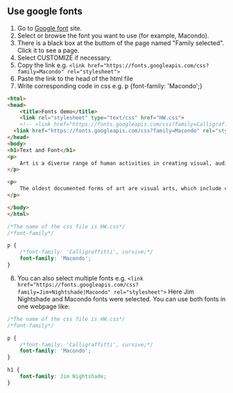 ## Use google fonts

1. Go to [Google font] site.
2. Select or browse the font you want to use (for example, Macondo).
3. There is a black box at the buttom of the page named "Family selected". Click it to see a page.
4. Select CUSTOMIZE if necessary.
5. Copy the link e.g. `<link href="https://fonts.googleapis.com/css?family=Macondo" rel="stylesheet">`
6. Paste the link to the head of the html file
7. Write corresponding code in css e.g. p {font-family: 'Macondo';}


```html
<html>
<head>
	<title>Fonts demo</title>
	<link rel="stylesheet" type="text/css" href="HW.css">
	<!-- <link href="https://fonts.googleapis.com/css?family=Calligraffitti" rel="stylesheet"> -->
  <link href="https://fonts.googleapis.com/css?family=Macondo" rel="stylesheet">
</head>
<body>
<h1>Text and Font</h1>
<p> 
	Art is a diverse range of human activities in creating visual, auditory or performing artifacts (artworks), expressing the author's imaginative or technical skill, intended to be <span>appreciated for their beauty or emotional power.</span> In their most general form these activities include the production of works of art, the criticism of art, the study of the history of art, and the aesthetic dissemination of art.
</p>

<p>
	The oldest documented forms of art are visual arts, which include creation of images or objects in fields including painting, sculpture, printmaking, photography, and other visual media. Architecture is often included as one of the visual arts; however, like the decorative arts, or advertising, it involves the creation of objects where the practical considerations of use are essential-in a way that they usually are not in a painting, for example.  Music, theatre, film, dance, and other performing arts, as well as literature and other media such as interactive media, are included in a broader definition of art or the arts. Until the 17th century, art referred to any skill or mastery and was not differentiated from crafts or sciences. In modern usage after the 17th century, where aesthetic considerations are paramount, the fine arts are separated and distinguished from acquired skills in general, such as the decorative or applied arts.
</p>

</body>
</html>
```

```css
/*The name of the css file is HW.css*/
/*font-family*/

p {
	/*font-family: 'Calligraffitti', cursive;*/
	font-family: 'Macondo';
}
```
8. You can also select multiple fonts e.g. `<link href="https://fonts.googleapis.com/css?family=Jim+Nightshade|Macondo" rel="stylesheet">` Here Jim Nightshade and Macondo fonts were selected. You can use both fonts in one webpage like:

```css
/*The name of the css file is HW.css*/
/*font-family*/

p {
	/*font-family: 'Calligraffitti', cursive;*/
	font-family: 'Macondo';
}

h1 {
	font-family: Jim Nightshade;
}
```


[Google font]:https://fonts.google.com/
